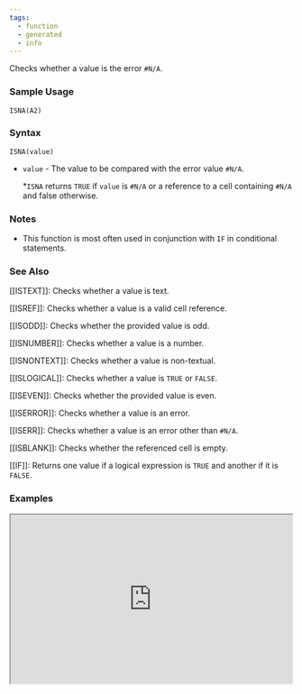 ```yaml
---
tags:
  - function
  - generated
  - info
---
```


Checks whether a value is the error `#N/A`.

### Sample Usage

`ISNA(A2)`

### Syntax

`ISNA(value)`

* `value` - The value to be compared with the error value `#N/A`.

  \*`ISNA` returns `TRUE` if `value` is `#N/A` or a reference to a cell containing `#N/A` and false otherwise.

### Notes

* This function is most often used in conjunction with `IF` in conditional statements.

### See Also

[[ISTEXT]]: Checks whether a value is text.

[[ISREF]]: Checks whether a value is a valid cell reference.

[[ISODD]]: Checks whether the provided value is odd.

[[ISNUMBER]]: Checks whether a value is a number.

[[ISNONTEXT]]: Checks whether a value is non-textual.

[[ISLOGICAL]]: Checks whether a value is `TRUE` or `FALSE`.

[[ISEVEN]]: Checks whether the provided value is even.

[[ISERROR]]: Checks whether a value is an error.

[[ISERR]]: Checks whether a value is an error other than `#N/A`.

[[ISBLANK]]: Checks whether the referenced cell is empty.

[[IF]]: Returns one value if a logical expression is `TRUE` and another if it is `FALSE`.

### Examples

<iframe height="300" src="https://docs.google.com/spreadsheet/pub?key=0As3tAuweYU9QdDVDZEx2YXg5dF9HVFVPQlNEZk10V2c&amp;output=html" width="500"></iframe>